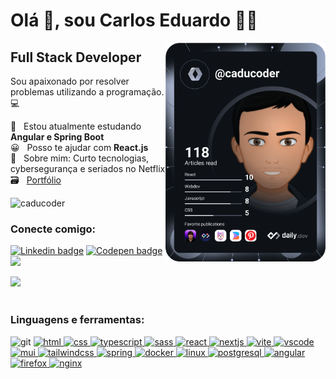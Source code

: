 # Olá 👋, sou Carlos Eduardo 👨‍💻
<div align="left">
   <a href="https://app.daily.dev/caducoder" target="_blank">
   <img 
    align="right" 
    src="https://github.com/caducoder/caducoder/blob/main/devcard.svg" 
    width="256" 
    alt="Carlos Eduardo's Dev Card"
   />
  </a>
</div>
<div align="left">
 <div>
  
## Full Stack Developer

 Sou apaixonado por resolver problemas utilizando a programação. :computer:

 🌱 &nbsp; Estou atualmente estudando **Angular e Spring Boot**
 <br> 😀 &nbsp; Posso te ajudar com **React.js**
 <br> 💬 &nbsp; Sobre mim: Curto tecnologias, cybersegurança e seriados no Netflix
 <br> 🗃 &nbsp; [Portfólio](https://caducoder.vercel.app/)
 <!-- <br> 📄 &nbsp; [Currículo online](https://caducoder.github.io/) -->

 </div>
</div>

<p align="left"> <img src="https://komarev.com/ghpvc/?username=caducoder&label=Profile%20views&color=0e75b6&style=flat" alt="caducoder" /> </p>

<h3>Conecte comigo:</h3>
<p align="left">
<a href="https://linkedin.com/in/carloseduardodev" target="_blank"><img src="https://img.shields.io/badge/LinkedIn-0077B5?style=for-the-badge&logo=linkedin&logoColor=white" alt="Linkedin badge"></a>
<a href="https://codepen.io/caducoder" target="_blank"><img src="https://img.shields.io/badge/Codepen-000000?style=for-the-badge&logo=codepen&logoColor=white" alt="Codepen badge"></a>
<a href="mailto:carlosamericodev@gmail.com"><img src="https://img.shields.io/badge/Gmail-D14836?style=for-the-badge&logo=gmail&logoColor=white"></a>
</p>

<div>
 <div>
  
  <img height="220em" src="https://github-readme-stats.vercel.app/api?username=caducoder&show_icons=true&theme=tokyonight&include_all_commits=true&count_private=true"/>
</div>
<br>
<h3 align="left">Linguagens e ferramentas:</h3>
<div>
 <a>
  <img src="https://img.shields.io/badge/GIT-E44C30?style=for-the-badge&logo=git&logoColor=white" alt="git"/>
 </a>
 <a href="https://developer.mozilla.org/pt-BR/docs/Web/HTML" target="_blank" rel="noreferrer"> 
  <img src="https://img.shields.io/badge/HTML5-E34F26?style=for-the-badge&logo=html5&logoColor=white" alt="html" /> 
 </a>
 <a href="https://developer.mozilla.org/pt-BR/docs/Web/CSS" target="_blank" rel="noreferrer"> 
  <img src="https://img.shields.io/badge/CSS3-1572B6?style=for-the-badge&logo=css3&logoColor=white" alt="css" /> 
 </a>
 <a href="https://www.typescriptlang.org/" target="_blank"> 
  <img src="https://img.shields.io/badge/TypeScript-007ACC?style=for-the-badge&logo=typescript&logoColor=white" alt="typescript"/> 
 </a>  
 <a href="https://sass-lang.com" target="_blank" rel="noreferrer"> 
  <img src="https://img.shields.io/badge/Sass-CC6699?style=for-the-badge&logo=sass&logoColor=white" alt="sass"/> 
 </a>
 <a href="https://reactjs.org/" target="_blank" rel="noreferrer"> 
  <img src="https://img.shields.io/badge/React-20232A?style=for-the-badge&logo=react&logoColor=61DAFB" alt="react" /> 
 </a>
 <a href="https://nextjs.org/" target="_blank" rel="noreferrer"> 
  <img src="https://img.shields.io/badge/next%20js-000000?style=for-the-badge&logo=nextdotjs&logoColor=white" alt="nextjs" /> 
 </a>
 <a href="https://vitejs.dev/" target="_blank" rel="noreferrer"> 
  <img src="https://img.shields.io/badge/Vite-B73BFE?style=for-the-badge&logo=vite&logoColor=FFD62E" alt="vite" /> 
 </a>
 <a href="https://code.visualstudio.com/" target="_blank" rel="noreferrer"> 
  <img src="https://img.shields.io/badge/VSCode-0078D4?style=for-the-badge&logo=visual%20studio%20code&logoColor=white" alt="vscode" /> 
 </a>
 <a href="https://mui.com/" target="_blank" rel="noreferrer"> 
  <img src="https://img.shields.io/badge/Material%20UI-007FFF?style=for-the-badge&logo=mui&logoColor=white" alt="mui" /> 
 </a>
 <a href="https://tailwindcss.com/" target="_blank" rel="noreferrer"> 
  <img src="https://img.shields.io/badge/Tailwind_CSS-38B2AC?style=for-the-badge&logo=tailwind-css&logoColor=white" alt="tailwindcss" /> 
 </a>
 <a href="https://spring.io" target="_blank" rel="noreferrer">
  <img src="https://img.shields.io/badge/Spring-6DB33F?style=for-the-badge&logo=spring&logoColor=white" alt="spring" />      
 </a>
 <a href="https://www.docker.com/" target="_blank" rel="noreferrer"> 
   <img src="https://img.shields.io/badge/Docker-2CA5E0?style=for-the-badge&logo=docker&logoColor=white" alt="docker" /> 
 </a>
 <a href="https://www.linux.org/" target="_blank" rel="noreferrer"> 
   <img src="https://img.shields.io/badge/Linux-FCC624?style=for-the-badge&logo=linux&logoColor=black" alt="linux" /> 
 </a>
 <a href="https://www.postgresql.org/" target="_blank" rel="noreferrer"> 
   <img src="https://img.shields.io/badge/PostgreSQL-316192?style=for-the-badge&logo=postgresql&logoColor=white" alt="postgresql" /> 
 </a>
 <a href="https://angular.io/" target="_blank" rel="noreferrer">
  <img src="https://img.shields.io/badge/Angular-DD0031?style=for-the-badge&logo=angular&logoColor=white" alt="angular"/>
 </a>
 <a href="https://www.mozilla.org/pt-BR/firefox/" target="_blank" rel="noreferrer"> 
  <img src="https://img.shields.io/badge/Firefox_Browser-FF7139?style=for-the-badge&logo=Firefox-Browser&logoColor=white" alt="firefox" /> 
 </a>
 <a href="https://www.nginx.com/" target="_blank" rel="noreferrer"> 
  <img src="https://img.shields.io/badge/Nginx-009639?style=for-the-badge&logo=nginx&logoColor=white" alt="nginx" /> 
 </a>
</div>
